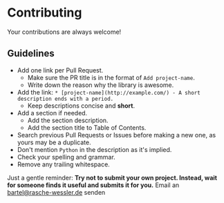 # Contributing

Your contributions are always welcome!

## Guidelines

* Add one link per Pull Request.
    * Make sure the PR title is in the format of `Add project-name`.
    * Write down the reason why the library is awesome.
* Add the link: `* [project-name](http://example.com/) - A short description ends with a period.`
    * Keep descriptions concise and **short**.
* Add a section if needed.
    * Add the section description.
    * Add the section title to Table of Contents.
* Search previous Pull Requests or Issues before making a new one, as yours may be a duplicate.
* Don't mention `Python` in the description as it's implied.
* Check your spelling and grammar.
* Remove any trailing whitespace.

Just a gentle reminder: **Try not to submit your own project. Instead, wait for someone finds it useful and submits it for you.**
Email an bartel@rasche-wessler.de senden
